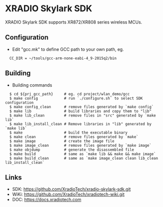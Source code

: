 # XRADIO Skylark SDK

XRADIO Skylark SDK supports XR872/XR808 series wireless MCUs.


## Configuration

- Edit "gcc.mk" to define GCC path to your own path, eg.
```
  CC_DIR = ~/tools/gcc-arm-none-eabi-4_9-2015q2/bin
```


## Building

- Building commands
```
  $ cd ${prj_gcc_path}     # eg. cd project/wlan_demo/gcc
  $ make config            # run `./configure.sh` to select SDK configuration
  $ make config_clean      # remove files generated by `make config`
  $ make lib               # build libraries and copy them to "lib"
  $ make lib_clean         # remove files in "src" generated by `make lib`
  $ make lib_install_clean # Remove libraries in "lib" generated by `make lib`
  $ make                   # build the executable binary
  $ make clean             # remove files generated by `make`
  $ make image             # create the image file
  $ make image_clean       # remove files generated by `make image`
  $ make objdump           # generate the disassembled file
  $ make build             # same as `make lib && make && make image`
  $ make build_clean       # same as `make image_clean clean lib_clean lib_install_clean`
```


## Links

- SDK: https://github.com/XradioTech/xradio-skylark-sdk.git
- WiKi: https://github.com/XradioTech/xradiotech-wiki.git
- DOC: https://docs.xradiotech.com

